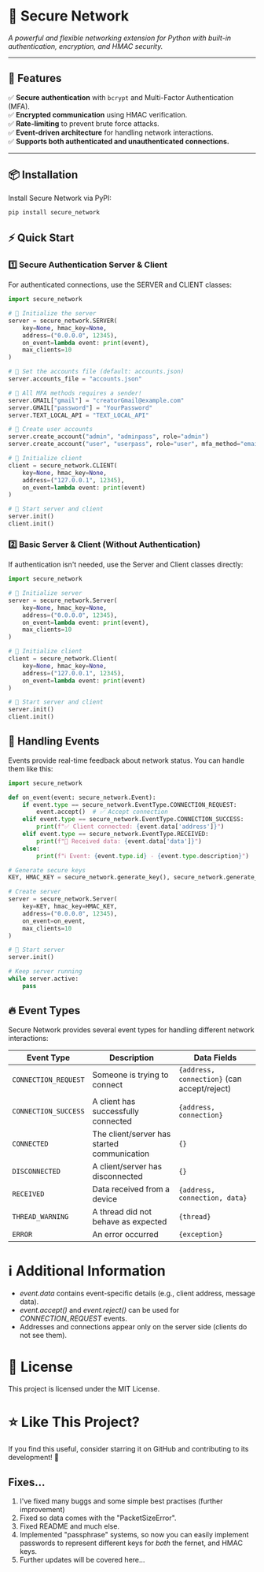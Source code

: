 # 🔐 Secure Network  
*A powerful and flexible networking extension for Python with built-in authentication, encryption, and HMAC security.*

---

## 🚀 Features  
✅ **Secure authentication** with `bcrypt` and Multi-Factor Authentication (MFA).  
✅ **Encrypted communication** using HMAC verification.  
✅ **Rate-limiting** to prevent brute force attacks.  
✅ **Event-driven architecture** for handling network interactions.  
✅ **Supports both authenticated and unauthenticated connections.**  

---

## 📦 Installation  
Install Secure Network via PyPI:  
```bash
pip install secure_network
```

## ⚡ Quick Start

### 1️⃣ Secure Authentication Server & Client

For authenticated connections, use the SERVER and CLIENT classes:
```python
import secure_network

# 🔹 Initialize the server
server = secure_network.SERVER(
    key=None, hmac_key=None, 
    address=("0.0.0.0", 12345), 
    on_event=lambda event: print(event), 
    max_clients=10
)

# 🔹 Set the accounts file (default: accounts.json)
server.accounts_file = "accounts.json"

# 🔹 All MFA methods requires a sender!
server.GMAIL["gmail"] = "creatorGmail@example.com"
server.GMAIL["password"] = "YourPassword"
server.TEXT_LOCAL_API = "TEXT_LOCAL_API"

# 🔹 Create user accounts
server.create_account("admin", "adminpass", role="admin")
server.create_account("user", "userpass", role="user", mfa_method="email", contact="user@example.com")

# 🔹 Initialize client
client = secure_network.CLIENT(
    key=None, hmac_key=None, 
    address=("127.0.0.1", 12345), 
    on_event=lambda event: print(event)
)

# 🚀 Start server and client
server.init()
client.init()
```

### 2️⃣ Basic Server & Client (Without Authentication)

If authentication isn't needed, use the Server and Client classes directly:
```python
import secure_network

# 🔹 Initialize server
server = secure_network.Server(
    key=None, hmac_key=None, 
    address=("0.0.0.0", 12345), 
    on_event=lambda event: print(event), 
    max_clients=10
)

# 🔹 Initialize client
client = secure_network.Client(
    key=None, hmac_key=None, 
    address=("127.0.0.1", 12345), 
    on_event=lambda event: print(event)
)

# 🚀 Start server and client
server.init()
client.init()
```

## 🎯 Handling Events

Events provide real-time feedback about network status. You can handle them like this:
```python
import secure_network

def on_event(event: secure_network.Event):
    if event.type == secure_network.EventType.CONNECTION_REQUEST:
        event.accept()  # ✅ Accept connection
    elif event.type == secure_network.EventType.CONNECTION_SUCCESS:
        print(f"✅ Client connected: {event.data['address']}")
    elif event.type == secure_network.EventType.RECEIVED:
        print(f"📩 Received data: {event.data['data']}")
    else:
        print(f"ℹ️ Event: {event.type.id} - {event.type.description}")

# Generate secure keys
KEY, HMAC_KEY = secure_network.generate_key(), secure_network.generate_hmac_key() 

# Create server
server = secure_network.Server(
    key=KEY, hmac_key=HMAC_KEY, 
    address=("0.0.0.0", 12345), 
    on_event=on_event, 
    max_clients=10
)

# 🚀 Start server
server.init()

# Keep server running
while server.active:
    pass
```

## 🔥 Event Types

Secure Network provides several event types for handling different network interactions:

| **Event Type**            | **Description**                                      | **Data Fields**                |
|---------------------------|------------------------------------------------------|--------------------------------|
| `CONNECTION_REQUEST`      | Someone is trying to connect                        | `{address, connection}` (can accept/reject) |
| `CONNECTION_SUCCESS`      | A client has successfully connected                 | `{address, connection}`        |
| `CONNECTED`               | The client/server has started communication         | `{}`                           |
| `DISCONNECTED`            | A client/server has disconnected                    | `{}`                           |
| `RECEIVED`                | Data received from a device                         | `{address, connection, data}`  |
| `THREAD_WARNING`          | A thread did not behave as expected                 | `{thread}`                     |
| `ERROR`                   | An error occurred                                  | `{exception}`                   |


# ℹ️ Additional Information

- *event.data* contains event-specific details (e.g., client address, message data).
- *event.accept()* and *event.reject()* can be used for *CONNECTION_REQUEST* events.
- Addresses and connections appear only on the server side (clients do not see them).

# 📜 License
This project is licensed under the MIT License.

# ⭐ Like This Project?
If you find this useful, consider starring it on GitHub and contributing to its development! 🚀


## Fixes...

1. I've fixed many buggs and some simple best practises (further improvement)
2. Fixed so data comes with the "PacketSizeError".
3. Fixed README and much else.
4. Implemented "passphrase" systems, so now you can easily implement passwords to represent different keys for *both* the fernet, and HMAC keys.
5. Further updates will be covered here...